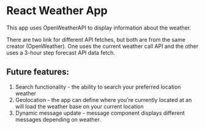 # React Weather App

This app uses OpenWeatherAPI to display information about the weather.

There are two link for different API fetches, but both are from the same creator (OpenWeather). One uses the current weather call API and the other uses a 3-hour step forecast API data fetch.

## Future features:
1. Search functionality - the ability to search your preferred location weather
2. Geolocation - the app can define where you're currently located at an will load the weather base on your current location
3. Dynamic message update - message component displays different messages depending on weather.
